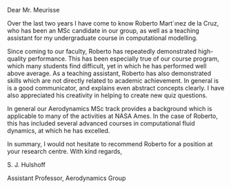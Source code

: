 ---
---

Dear Mr. Meurisse

Over the last two years I have come to know Roberto Mart´ınez de la Cruz, who has been an
MSc candidate in our group, as well as a teaching assistant for my undergraduate course in
computational modelling.

Since coming to our faculty, Roberto has repeatedly demonstrated high-quality performance. This
has been especially true of our course program, which many students find difficult, yet in which he
has performed well above average. As a teaching assistant, Roberto has also demonstrated skills
which are not directly related to academic achievement. In general is is a good communicator,
and explains even abstract concepts clearly. I have also appreciated his creativity in helping to
create new quiz questions.

In general our Aerodynamics MSc track provides a background which is applicable to many of
the activities at NASA Ames. In the case of Roberto, this has included several advanced courses
in computational fluid dynamics, at which he has excelled.

In summary, I would not hesitate to recommend Roberto for a position at your research centre.
With kind regards,

S. J. Hulshoff

Assistant Professor, Aerodynamics Group